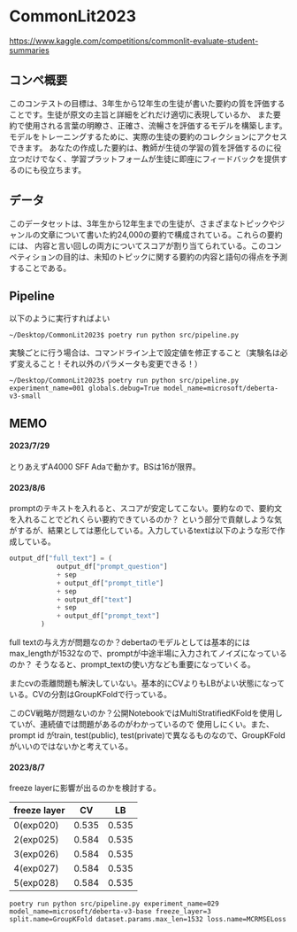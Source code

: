 # CommonLit2023
https://www.kaggle.com/competitions/commonlit-evaluate-student-summaries

## コンペ概要
このコンテストの目標は、3年生から12年生の生徒が書いた要約の質を評価することです。生徒が原文の主旨と詳細をどれだけ適切に表現しているか、
また要約で使用される言葉の明瞭さ、正確さ、流暢さを評価するモデルを構築します。
モデルをトレーニングするために、実際の生徒の要約のコレクションにアクセスできます。
あなたの作成した要約は、教師が生徒の学習の質を評価するのに役立つだけでなく、学習プラットフォームが生徒に即座にフィードバックを提供するのにも役立ちます。

## データ
このデータセットは、3年生から12年生までの生徒が、さまざまなトピックやジャンルの文章について書いた約24,000の要約で構成されている。これらの要約には、
内容と言い回しの両方についてスコアが割り当てられている。このコンペティションの目的は、未知のトピックに関する要約の内容と語句の得点を予測することである。

## Pipeline
以下のように実行すればよい
```commandline
~/Desktop/CommonLit2023$ poetry run python src/pipeline.py
```

実験ごとに行う場合は、コマンドライン上で設定値を修正すること（実験名は必ず変えること！それ以外のパラメータも変更できる！）
```commandline
~/Desktop/CommonLit2023$ poetry run python src/pipeline.py experiment_name=001 globals.debug=True model_name=microsoft/deberta-v3-small
```

## MEMO
#### 2023/7/29
とりあえずA4000 SFF Adaで動かす。BSは16が限界。

#### 2023/8/6
promptのテキストを入れると、スコアが安定してこない。要約なので、要約文を入れることでどれくらい要約できているのか？
という部分で貢献しような気がするが、結果としては悪化している。入力しているtextは以下のような形で作成している。
```python
output_df["full_text"] = (
            output_df["prompt_question"]
            + sep
            + output_df["prompt_title"]
            + sep
            + output_df["text"]
            + sep
            + output_df["prompt_text"]
        )
```
full textの与え方が問題なのか？debertaのモデルとしては基本的にはmax_lengthが1532なので、promptが中途半場に入力されてノイズになっているのか？
そうなると、prompt_textの使い方なども重要になっていくる。

またcvの乖離問題も解決していない。基本的にCVよりもLBがよい状態になっている。CVの分割はGroupKFoldで行っている。

このCV戦略が問題ないのか？公開NotebookではMultiStratifiedKFoldを使用していが、連続値では問題があるのがわかっているので
使用しにくい。また、prompt id がtrain, test(public), test(private)で異なるものなので、GroupKFoldがいいのではないかと考えている。

#### 2023/8/7
freeze layerに影響が出るのかを検討する。

| freeze layer |CV|LB|
|--------------|---|---|
| 0(exp020)    |0.535|0.535|
| 2(exp025)    |0.584|0.535|
| 3(exp026)    |0.584|0.535|
| 4(exp027)    |0.584|0.535|
| 5(exp028)    |0.584|0.535|


```
poetry run python src/pipeline.py experiment_name=029 model_name=microsoft/deberta-v3-base freeze_layer=3 split.name=GroupKFold dataset.params.max_len=1532 loss.name=MCRMSELoss
```
